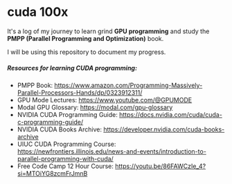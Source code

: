 # cuda 100x

It's a log of my journey to learn grind **GPU programming** and study the **PMPP (Parallel Programming and Optimization)** book.

I will be using this repository to document my progress.

##### Resources for learning CUDA programming:
- PMPP Book: https://www.amazon.com/Programming-Massively-Parallel-Processors-Hands/dp/0323912311/
- GPU Mode Lectures: https://www.youtube.com/@GPUMODE
- Modal GPU Glossary: https://modal.com/gpu-glossary
- NVIDIA CUDA Programming Guide: https://docs.nvidia.com/cuda/cuda-c-programming-guide/
- NVIDIA CUDA Books Archive: https://developer.nvidia.com/cuda-books-archive
- UIUC CUDA Programming Course: https://newfrontiers.illinois.edu/news-and-events/introduction-to-parallel-programming-with-cuda/
- Free Code Camp 12 Hour Course: https://youtu.be/86FAWCzIe_4?si=MTOiYG8zcmFrJmnB
